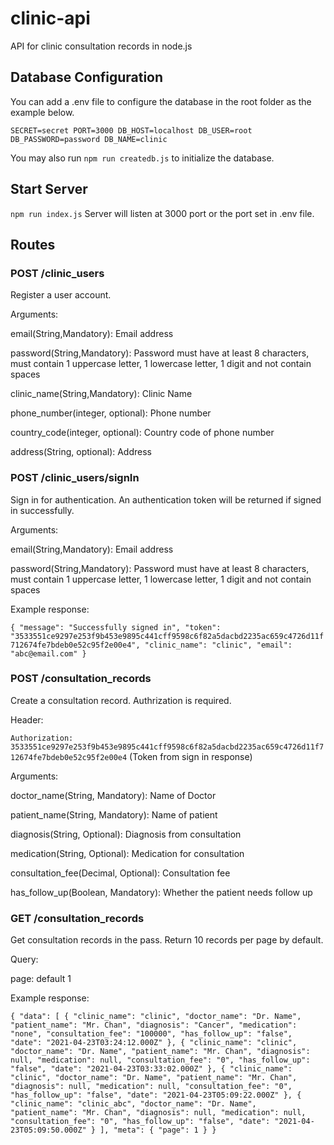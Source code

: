 # clinic-api
API for clinic consultation records in node.js

<h2>Database Configuration</h2>

You can add a .env file to configure the database in the root folder as the example below.

`SECRET=secret
PORT=3000
DB_HOST=localhost
DB_USER=root
DB_PASSWORD=password
DB_NAME=clinic`

You may also run `npm run createdb.js` to initialize the database.

<h2>Start Server</h2>

`npm run index.js`
Server will listen at 3000 port or the port set in .env file.

<h2>Routes</h2>

<h3>POST /clinic_users</h3>

Register a user account. 

Arguments: 

email(String,Mandatory): Email address

password(String,Mandatory): Password must have at least 8 characters, must contain 1 uppercase letter, 1 lowercase letter, 1 digit and not contain spaces

clinic_name(String,Mandatory): Clinic Name

phone_number(integer, optional): Phone number

country_code(integer, optional): Country code of phone number

address(String, optional): Address


<h3>POST /clinic_users/signIn</h3>

Sign in for authentication. An authentication token will be returned if signed in successfully.

Arguments:

email(String,Mandatory): Email address

password(String,Mandatory): Password must have at least 8 characters, must contain 1 uppercase letter, 1 lowercase letter, 1 digit and not contain spaces

Example response: 

`{
    "message": "Successfully signed in",
    "token": "3533551ce9297e253f9b453e9895c441cff9598c6f82a5dacbd2235ac659c4726d11f712674fe7bdeb0e52c95f2e00e4",
    "clinic_name": "clinic",
    "email": "abc@email.com"
}`

<h3>POST /consultation_records</h3>

Create a consultation record. Authrization is required.

Header:

`Authorization: 3533551ce9297e253f9b453e9895c441cff9598c6f82a5dacbd2235ac659c4726d11f712674fe7bdeb0e52c95f2e00e4` (Token from sign in response)

Arguments: 

doctor_name(String, Mandatory): Name of Doctor 
 
patient_name(String, Mandatory): Name of patient
 
diagnosis(String, Optional): Diagnosis from consultation
 
medication(String, Optional): Medication for consultation

consultation_fee(Decimal, Optional): Consultation fee

has_follow_up(Boolean, Mandatory): Whether the patient needs follow up

<h3>GET /consultation_records</h3>

Get consultation records in the pass. Return 10 records per page by default.

Query: 

page: default 1

Example response:

`{
    "data": [
        {
            "clinic_name": "clinic",
            "doctor_name": "Dr. Name",
            "patient_name": "Mr. Chan",
            "diagnosis": "Cancer",
            "medication": "none",
            "consultation_fee": "100000",
            "has_follow_up": "false",
            "date": "2021-04-23T03:24:12.000Z"
        },
        {
            "clinic_name": "clinic",
            "doctor_name": "Dr. Name",
            "patient_name": "Mr. Chan",
            "diagnosis": null,
            "medication": null,
            "consultation_fee": "0",
            "has_follow_up": "false",
            "date": "2021-04-23T03:33:02.000Z"
        },
        {
            "clinic_name": "clinic",
            "doctor_name": "Dr. Name",
            "patient_name": "Mr. Chan",
            "diagnosis": null,
            "medication": null,
            "consultation_fee": "0",
            "has_follow_up": "false",
            "date": "2021-04-23T05:09:22.000Z"
        },
        {
            "clinic_name": "clinic_abc",
            "doctor_name": "Dr. Name",
            "patient_name": "Mr. Chan",
            "diagnosis": null,
            "medication": null,
            "consultation_fee": "0",
            "has_follow_up": "false",
            "date": "2021-04-23T05:09:50.000Z"
        }
    ],
    "meta": {
        "page": 1
    }
}`
 
 



  

